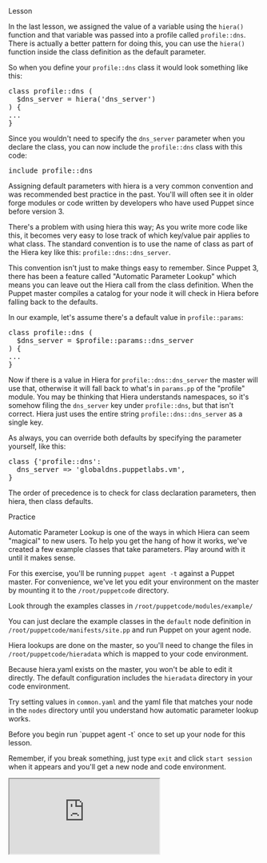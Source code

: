 <link rel="stylesheet" href="/static/selfpaced/selfpaced.css" markdown="1">
<script defer="" src="//code.jquery.com/jquery-1.11.2.js" markdown="1"></script>
<script defer="" src="https://try.puppet.com/js/selfpaced.js" markdown="1"></script>

<div id="lesson" markdown="1">

<div id="instructions" markdown="1">

<div class="instruction-header">
<i class="fa fa-graduation-cap"></i>
Lesson
</div>

<div class="instruction-content" markdown="1">

In the last lesson, we assigned the value of a variable using the `hiera()`
function and that variable was passed into a profile called `profile::dns`.
There is actually a better pattern for doing this, you can use the `hiera()`
function inside the class definition as the default parameter.

So when you define your `profile::dns` class it would look something like this:
<pre>
class profile::dns (
  $dns_server = hiera('dns_server')
) {
...
}  
</pre>

Since you wouldn't need to specify the `dns_server` parameter when you declare
the class, you can now include the `profile::dns` class with this code:
<pre>
include profile::dns
</pre>

Assigning default parameters with hiera is a very common convention and was
recommended best practice in the past. You'll will often see it in older forge modules
or code written by developers who have used Puppet since before version 3.

There's a problem with using hiera this way; As you write more code like this,
it becomes very easy to lose track of which key/value pair applies to what class.
The standard convention is to use the name of class as part of the Hiera key
like this:
`profile::dns::dns_server`.

This convention isn't just to make things easy to remember. Since Puppet 3,
there has been a feature called "Automatic Parameter Lookup" which means you
can leave out the Hiera call from the class definition. When the Puppet master
compiles a catalog for your node it will check in Hiera before falling back to
the defaults.

In our example, let's assume there's a default value in `profile::params`:

<pre>
class profile::dns (
  $dns_server = $profile::params::dns_server
) {
...
}
</pre>

Now if there is a value in Hiera for `profile::dns::dns_server` the master will
use that, otherwise it will fall back to what's in `params.pp` of the "profile"
module. You may be thinking that Hiera understands namespaces, so it's somehow
filing the `dns_server` key under `profile::dns`, but that isn't correct. Hiera
just uses the entire string `profile::dns::dns_server` as a single key.

As always, you can override both defaults by specifying the
parameter yourself, like this:

<pre>
class {'profile::dns':
  dns_server => 'globaldns.puppetlabs.vm',
}
</pre>

The order of precedence is to check for class declaration parameters, then
hiera, then class defaults.

</div>

<div class="instruction-header">
<i class="fa fa-desktop"></i>
Practice
</div>

<div class="instruction-content" markdown="1">

Automatic Parameter Lookup is one of the ways in which Hiera can seem "magical"
to new users.  To help you get the hang of how it works, we've created a few
example classes that take parameters. Play around with it until it makes sense.

For this exercise, you'll be running `puppet agent -t` against a Puppet master.
For convenience, we've let you edit your environment on the master by mounting 
it to the `/root/puppetcode` directory.

Look through the examples classes in `/root/puppetcode/modules/example/`

You can just declare the example classes in the `default` node definition in
`/root/puppetcode/manifests/site.pp` and run Puppet on your agent node.

Hiera lookups are done on the master, so you'll need to change the files in 
`/root/puppetcode/hieradata` which is mapped to your code environment.

Because hiera.yaml exists on the master, you won't be able to edit it directly.
The default configuration includes the `hieradata` directory in your
code environment.

Try setting values in `common.yaml` and the yaml file that matches your node
in the `nodes` directory until you understand how automatic parameter lookup
works.
</div>

<div class="instruction-header">
<i class="fa fa-pencil"></i>
</div>

<div class="instruction-content" markdown="1">
Before you begin run `puppet agent -t` once to set up your node for this lesson.

Remember, if you break something, just type `exit` and click `start session`
when it appears and you'll get a new node and code environment.
</div>


</div>

<div id="terminal">
  <iframe id="try" src="https://try.puppet.com/sandbox/?course=get_hiera3" name="terminal"></iframe>
</div>

</div>
